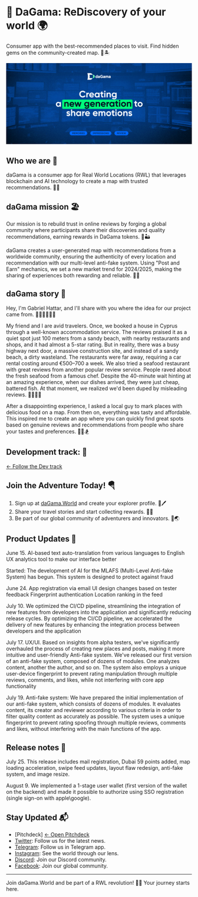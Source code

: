 # 🦋 DaGama: ReDiscovery of your world 🌍

Consumer app with the best-recommended places to visit. Find hidden gems on the community-created map. 🌊🏝

![daGama.World Adventure](https://github.com/daGama/.github/raw/main/images/banner.jpg)

## Who we are 🗼

daGama is a consumer app for Real World Locations (RWL) that leverages blockchain and AI technology to create a map with trusted recommendations. 🎡🏰

## daGama mission 🏖

Our mission is to rebuild trust in online reviews by forging a global community where participants share their discoveries and quality recommendations, earning rewards in DaGama tokens. 🌋🏜

daGama creates a user-generated map with recommendations from a worldwide community, ensuring the authenticity of every location and recommendation with our multi-level anti-fake system. Using "Post and Earn" mechanics, we set a new market trend for 2024/2025, making the sharing of experiences both rewarding and reliable. 🗽🎎

## daGama story 🥀

Hey, I'm Gabriel Hattar, and I'll share with you where the idea for our project came from. 🧗🏻‍♂️🚣🏻‍♀️

My friend and I are avid travelers. Once, we booked a house in Cyprus through a well-known accommodation service. The reviews praised it as a quiet spot just 100 meters from a sandy beach, with nearby restaurants and shops, and it had almost a 5-star rating. But in reality, there was a busy highway next door, a massive construction site, and instead of a sandy beach, a dirty wasteland. The restaurants were far away, requiring a car rental costing around €500–700 a week. We also tried a seafood restaurant with great reviews from another popular review service. People raved about the fresh seafood from a famous chef. Despite the 40-minute wait hinting at an amazing experience, when our dishes arrived, they were just cheap, battered fish. At that moment, we realized we'd been duped by misleading reviews. 🏄‍♂️🏄‍♀️

After a disappointing experience, I asked a local guy to mark places with delicious food on a map. From then on, everything was tasty and affordable. This inspired me to create an app where you can quickly find great spots based on genuine reviews and recommendations from people who share your tastes and preferences. 🧘‍♀️🏂

## Development track: 🍾
[← Follow the Dev track](https://github.com/daGama/.github/blob/main/dev_track.md)

## Join the Adventure Today! 🪂

1. Sign up at [daGama.World](https://dagama.world) and create your explorer profile. 🐚🖊️
2. Share your travel stories and start collecting rewards. 📖💎
3. Be part of our global community of adventurers and innovators. 🤝🌏

## Product Updates 🚀

June 15. AI-based text auto-translation from various languages to English UX analytics tool to make our interface better

Started: The development of AI for the MLAFS (Multi-Level
Anti-fake System) has begun. This system is designed to protect against fraud

June 24. App registration via email
UI design changes based on tester feedback
Fingerprint authentication
Location ranking in the feed

July 10. We optimized the CI/CD pipeline, streamlining the integration of new features from developers into the application and significantly reducing release cycles.
By optimizing the CI/CD pipeline, we accelerated the delivery of new features by enhancing the integration process between developers and the application

July 17. UX/UI. Based on insights from alpha testers, we've significantly overhauled the process of creating new places and posts, making it more intuitive and user-friendly
Anti-fake system. We've released our first version of an anti-fake system, composed of dozens of modules. One analyzes content, another the author, and so on. The system also employs a unique user-device fingerprint to prevent rating manipulation through multiple reviews, comments, and likes, while not interfering with core app functionality

July 19. Anti-fake system: We have prepared the initial implementation of our anti-fake system, which consists of dozens of modules. It evaluates content, its creator and reviewer according to various criteria in order to filter quality content as accurately as possible. The system uses a unique fingerprint to prevent rating spoofing through multiple reviews, comments and likes, without interfering with the main functions of the app.

## Release notes 📖

July 25. This release includes mail registration, Dubai 59 points added, map loading acceleration, swipe feed updates, layout flaw redesign, anti-fake system, and image resize.

August 9. We implemented a 1-stage user wallet (first version of the wallet on the backend) and made it possible to authorize using SSO registration (single sign-on with apple\google).

## Stay Updated 📬

- [Pitchdeck] [← Open Pitchdeck](dev_track.md)
- [Twitter](https://twitter.com/dagama_world): Follow us for the latest news. 
- [Telegram](https://t.me/da_ga_ma): Follow us in Telegram app. 
- [Instagram](https://instagram.com/dagamaWorld): See the world through our lens. 
- [Discord](https://discord.gg/dagama): Join our Discord community. 
- [Facebook](https://facebook.com/dagama.World): Join our global community. 

---

Join daGama.World and be part of a RWL revolution! 🚀✨ Your journey starts here.

